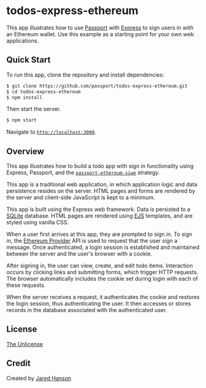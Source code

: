 # todos-express-ethereum

This app illustrates how to use [Passport](https://www.passportjs.org/) with
[Express](https://expressjs.com/) to sign users in with an Ethereum wallet.  Use
this example as a starting point for your own web applications.

## Quick Start

To run this app, clone the repository and install dependencies:

```bash
$ git clone https://github.com/passport/todos-express-ethereum.git
$ cd todos-express-ethereum
$ npm install
```

Then start the server.

```bash
$ npm start
```

Navigate to [`http://localhost:3000`](http://localhost:3000).

## Overview

This app illustrates how to build a todo app with sign in functionality using
Express, Passport, and the [`passport-ethereum-siwe`](https://www.passportjs.org/packages/passport-ethereum-siwe/)
strategy.

This app is a traditional web application, in which application logic and data
persistence resides on the server.  HTML pages and forms are rendered by the
server and client-side JavaScript is kept to a minimum.

This app is built using the Express web framework.  Data is persisted to a
[SQLite](https://www.sqlite.org/) database.  HTML pages are rendered using [EJS](https://ejs.co/)
templates, and are styled using vanilla CSS.

When a user first arrives at this app, they are prompted to sign in.  To sign
in, the [Ethereum Provider](https://eips.ethereum.org/EIPS/eip-1193) API is used
to request that the user sign a message.  Once authenticated, a login session is
established and maintained between the server and the user's browser with a
cookie.

After signing in, the user can view, create, and edit todo items.  Interaction
occurs by clicking links and submitting forms, which trigger HTTP requests.
The browser automatically includes the cookie set during login with each of
these requests.

When the server receives a request, it authenticates the cookie and restores the
login session, thus authenticating the user.  It then accesses or stores records
in the database associated with the authenticated user.

## License

[The Unlicense](https://opensource.org/licenses/unlicense)

## Credit

Created by [Jared Hanson](https://www.jaredhanson.me/)
